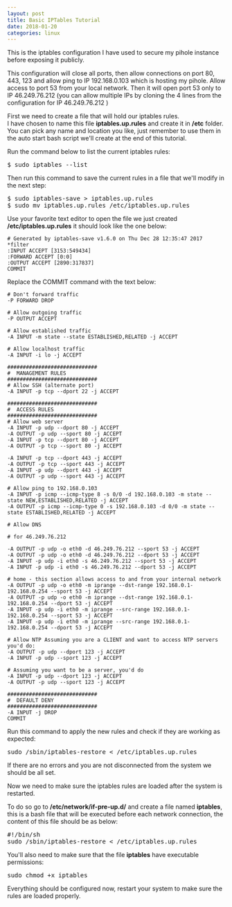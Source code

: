 ```yaml
---
layout: post
title: Basic IPTables Tutorial
date: 2018-01-20
categories: linux
---
```


This is the iptables configuration I have used to secure my pihole instance before exposing it publicly.  

This configuration will close all ports, then allow connections on port 80, 443, 123 and allow ping to IP 192.168.0.103 which is hosting my pihole.
Allow access to port 53 from your local network. 
Then it will open port 53 only to IP 46.249.76.212 (you can allow multiple IPs by cloning the 4 lines from the configuration for IP 46.249.76.212 )


First we need to create a file that will hold our iptables rules.  
I have chosen to name this file **iptables.up.rules** and create it in **/etc** folder. You can pick any name and location you like, just remember to use them in the auto start bash script we'll create at the end of this tutorial.

Run the command below to list the current iptables rules:

<pre>$ sudo iptables --list</pre>
	
Then run this command to save the current rules in a file that we'll modify in the next step:

<pre>$ sudo iptables-save > iptables.up.rules
$ sudo mv iptables.up.rules /etc/iptables.up.rules</pre>

Use your favorite text editor to open the file we just created **/etc/iptables.up.rules** it should look like the one below:
	

	# Generated by iptables-save v1.6.0 on Thu Dec 28 12:35:47 2017
	*filter
	:INPUT ACCEPT [3153:549434]
	:FORWARD ACCEPT [0:0]
	:OUTPUT ACCEPT [2890:317837]
	COMMIT

	
Replace the COMMIT command with the text below:
	

	# Don't forward traffic
	-P FORWARD DROP

	# Allow outgoing traffic
	-P OUTPUT ACCEPT

	# Allow established traffic
	-A INPUT -m state --state ESTABLISHED,RELATED -j ACCEPT

	# Allow localhost traffic
	-A INPUT -i lo -j ACCEPT

	#############################
	#  MANAGEMENT RULES
	#############################
	# Allow SSH (alternate port)
	-A INPUT -p tcp --dport 22 -j ACCEPT

	#############################
	#  ACCESS RULES
	#############################
	# Allow web server
	-A INPUT -p udp --dport 80 -j ACCEPT 
	-A OUTPUT -p udp --sport 80 -j ACCEPT
	-A INPUT -p tcp --dport 80 -j ACCEPT 
	-A OUTPUT -p tcp --sport 80 -j ACCEPT

	-A INPUT -p tcp --dport 443 -j ACCEPT 
	-A OUTPUT -p tcp --sport 443 -j ACCEPT
	-A INPUT -p udp --dport 443 -j ACCEPT 
	-A OUTPUT -p udp --sport 443 -j ACCEPT

	# Allow ping to 192.168.0.103
	-A INPUT -p icmp --icmp-type 8 -s 0/0 -d 192.168.0.103 -m state --state NEW,ESTABLISHED,RELATED -j ACCEPT
	-A OUTPUT -p icmp --icmp-type 0 -s 192.168.0.103 -d 0/0 -m state --state ESTABLISHED,RELATED -j ACCEPT

	# Allow DNS

	# for 46.249.76.212

	-A OUTPUT -p udp -o eth0 -d 46.249.76.212 --sport 53 -j ACCEPT
	-A OUTPUT -p udp -o eth0 -d 46.249.76.212 --dport 53 -j ACCEPT
	-A INPUT -p udp -i eth0 -s 46.249.76.212 --sport 53 -j ACCEPT
	-A INPUT -p udp -i eth0 -s 46.249.76.212 --dport 53 -j ACCEPT

	# home - this section allows access to and from your internal network
	-A OUTPUT -p udp -o eth0 -m iprange --dst-range 192.168.0.1-192.168.0.254 --sport 53 -j ACCEPT
	-A OUTPUT -p udp -o eth0 -m iprange --dst-range 192.168.0.1-192.168.0.254 --dport 53 -j ACCEPT
	-A INPUT -p udp -i eth0 -m iprange --src-range 192.168.0.1-192.168.0.254 --sport 53 -j ACCEPT
	-A INPUT -p udp -i eth0 -m iprange --src-range 192.168.0.1-192.168.0.254 --dport 53 -j ACCEPT

	# Allow NTP Assuming you are a CLIENT and want to access NTP servers you'd do:
	-A OUTPUT -p udp --dport 123 -j ACCEPT 
	-A INPUT -p udp --sport 123 -j ACCEPT

	# Assuming you want to be a server, you'd do
	-A INPUT -p udp --dport 123 -j ACCEPT 
	-A OUTPUT -p udp --sport 123 -j ACCEPT

	#############################
	#  DEFAULT DENY
	#############################
	-A INPUT -j DROP
	COMMIT

	
Run this command to apply the new rules and check if they are working as expected:  
	
<pre>sudo /sbin/iptables-restore < /etc/iptables.up.rules</pre>
	
If there are no errors and you are not disconnected from the system we should be all set.	
	
Now we need to make sure the iptables rules are loaded after the system is restarted.

To do so go to **/etc/network/if-pre-up.d/** and create a file named **iptables**, this is a bash file that will be executed before each network connection,
the content of this file should be as below:

<pre>#!/bin/sh
sudo /sbin/iptables-restore < /etc/iptables.up.rules</pre>	


You'll also need to make sure that the file **iptables** have executable permissions:

<pre>sudo chmod +x iptables</pre>	

Everything should be configured now, restart your system to make sure the rules are loaded properly.

   